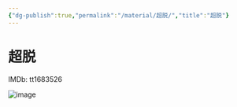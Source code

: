 ```yaml
---
{"dg-publish":true,"permalink":"/material/超脱/","title":"超脱"}
---
```



# 超脱

IMDb: tt1683526

![image](https://img2.doubanio.com/view/photo/s_ratio_poster/public/p1305562621.webp)

